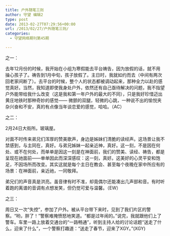 ```yaml
---
title: 户外随笔三则
author: 守望 编辑2
type: post
date: 2013-02-27T07:29:56+00:00
url: /2013/02/27/户外随笔三则/
categories:
  - 守望网络期刊第45期

---
```

之一：

去年12月份的时候，我开始在小组为寒假能去平台祷告，因为放假的话，就不用操心孩子了。祷告到1月中旬，孩子放假了。主日时，我就如约而去（中间有两次回老家间断了）。去平台的时候，整个人的状态都被调动起来，那种全力以赴的感觉真好。当然，我知道即使我身处户外，依然还有自己亟待解决的问题，我不指望户外能带给我什么改变（这是我和第一年户外的最大的不同），只是我好珍惜迈出黄庄地铁时那种奇妙的感觉—— 微颤的双腿，轻微的心跳，一种说不出的愉悦夹杂兴奋和不安，真的有点像当年谈恋爱的感觉，哈哈。（AC）

之二：

2月24日大街所。玻璃屋。

对面不时传来弟兄们浑厚的赞美歌声，身边是姊妹们清脆的读经声。这场景让我不禁感到，与主同在，真好。与弟兄姊妹一起亲近神，真好。这一刻，不是因在何处、或不在何处，而单单是因这一刻是在神面前，我们的赞美、读经、祷告，都是呈现在祂面前——单单因此而深深感叹：这一刻，真好。这美好的心灵平安和饱足，不因场所而改变。其实这就是每个主日在教会、甚至每个夜晚在家中所应有的场景：在神面前，亲近祂，一同敬拜。

弟兄们的声音真是洪亮。虽音律有时不准，却竟偶尔还能凑出几声部和音。有时听着跑的离谱的音调有点想发笑，但仍觉可爱与温馨。（EW）

之三：

周日又一次“失控”，参加了户外。被从平台带下来时，见到了我们片区的警察。“哟，胖了！”警察难掩愤怒地笑道。“都是过年闹的。”说完，我就跟他们上了警车。车里一路上放着交通台的“一路畅通”，听到主持人给的讨论话题“送走了什么，迎来了什么”，一个警察打趣道：“送走了春节，迎来了XGY。”(XGY)

&nbsp;